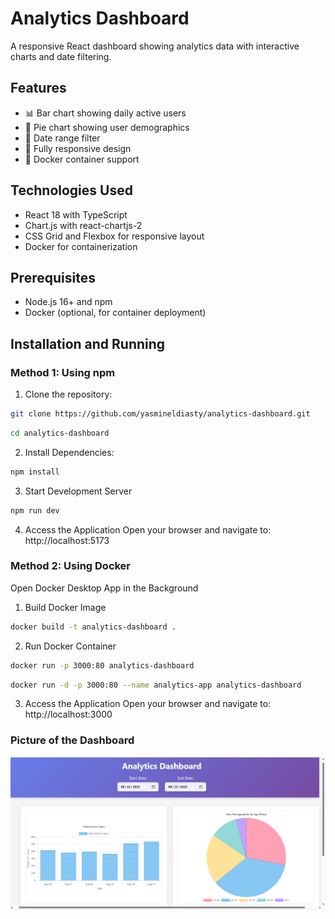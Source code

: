 # Analytics Dashboard

A responsive React dashboard showing analytics data with interactive charts and date filtering.

## Features

- 📊 Bar chart showing daily active users
- 🥧 Pie chart showing user demographics
- 📅 Date range filter
- 📱 Fully responsive design
- 🐳 Docker container support

## Technologies Used

- React 18 with TypeScript
- Chart.js with react-chartjs-2
- CSS Grid and Flexbox for responsive layout
- Docker for containerization

## Prerequisites

- Node.js 16+ and npm
- Docker (optional, for container deployment)

## Installation and Running

### Method 1: Using npm

1. Clone the repository:
```bash
git clone https://github.com/yasmineldiasty/analytics-dashboard.git
```

```bash
cd analytics-dashboard
```

2. Install Dependencies:
```bash
npm install
```

3. Start Development Server
```bash
npm run dev
```

4. Access the Application
Open your browser and navigate to: http://localhost:5173


### Method 2: Using Docker
Open Docker Desktop App in the Background
1. Build Docker Image
```bash
docker build -t analytics-dashboard .
```
2. Run Docker Container
```bash
docker run -p 3000:80 analytics-dashboard
```
```bash
docker run -d -p 3000:80 --name analytics-app analytics-dashboard
```

3. Access the Application
Open your browser and navigate to: http://localhost:3000


### Picture of the Dashboard 
![Screenshot](./images/image.png)

